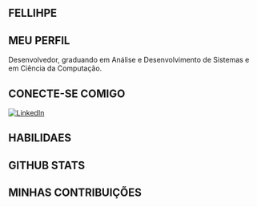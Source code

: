 ## FELLIHPE
## MEU PERFIL
Desenvolvedor, graduando em Análise e Desenvolvimento de Sistemas e em Ciência da Computação.
## CONECTE-SE COMIGO
[![LinkedIn](https://img.shields.io/badge/LinkedIn-000?style=for-the-badge&logo=linkedin&logoColor=0E76A8)](https://www.linkedin.com/in/hugo-felipe-727659236/)
## HABILIDAES
## GITHUB STATS
## MINHAS CONTRIBUIÇÕES 
